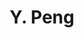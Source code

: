---
layout: page
title: Y. Peng
description: HMC '28, Incoming Spring '25
img: assets/img/photo_s25_3.jpg
importance: 2
category: current
related_publications: false
---